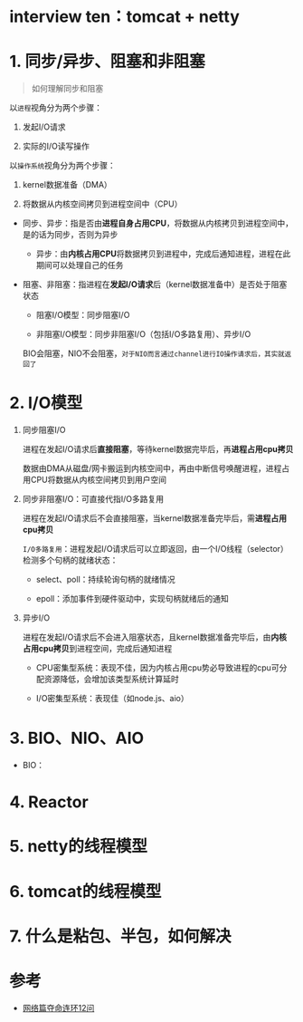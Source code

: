 # interview ten：tomcat + netty

# **1. 同步/异步、阻塞和非阻塞**

> 如何理解同步和阻塞

以`进程`视角分为两个步骤：

1. 发起I/O请求

2. 实际的I/O读写操作

以`操作系统`视角分为两个步骤：

1. kernel数据准备（DMA）

2. 将数据从内核空间拷贝到进程空间中（CPU）

- 同步、异步：指是否由**进程自身占用CPU**，将数据从内核拷贝到进程空间中，是的话为同步，否则为异步

    - 异步：由**内核占用CPU**将数据拷贝到进程中，完成后通知进程，进程在此期间可以处理自己的任务

- 阻塞、非阻塞：指进程在**发起I/O请求**后（kernel数据准备中）是否处于阻塞状态

    - 阻塞I/O模型：同步阻塞I/O

    - 非阻塞I/O模型：同步非阻塞I/O（包括I/O多路复用）、异步I/O

    BIO会阻塞，NIO不会阻塞，`对于NIO而言通过channel进行IO操作请求后，其实就返回了`

# **2. I/O模型**

1. 同步阻塞I/O

    进程在发起I/O请求后**直接阻塞**，等待kernel数据完毕后，再**进程占用cpu拷贝**

    数据由DMA从磁盘/网卡搬运到内核空间中，再由中断信号唤醒进程，进程占用CPU将数据从内核空间拷贝到用户空间

2. 同步非阻塞I/O：可直接代指I/O多路复用

    进程在发起I/O请求后不会直接阻塞，当kernel数据准备完毕后，需**进程占用cpu拷贝**

    `I/O多路复用`：进程发起I/O请求后可以立即返回，由一个I/O线程（selector）检测多个句柄的就绪状态：

    - select、poll：持续轮询句柄的就绪情况

    - epoll：添加事件到硬件驱动中，实现句柄就绪后的通知

3. 异步I/O

    进程在发起I/O请求后不会进入阻塞状态，且kernel数据准备完毕后，由**内核占用cpu拷贝**到进程空间，完成后通知进程

    - CPU密集型系统：表现不佳，因为内核占用cpu势必导致进程的cpu可分配资源降低，会增加该类型系统计算延时

    - I/O密集型系统：表现佳（如node.js、aio）

# **3. BIO、NIO、AIO**

- BIO：

# **4. Reactor**

# **5. netty的线程模型**

# **6. tomcat的线程模型**

# **7. 什么是粘包、半包，如何解决**

# 参考

- [网络篇夺命连环12问](https://mp.weixin.qq.com/s?__biz=MzkzNTEwOTAxMA==&mid=2247488227&idx=1&sn=36587eab67d87824179dd5edda3533db&chksm=c2b25a1ef5c5d308ae02ba5a2e5922738fd43305faf74c41320272acecc77d6a155eb50ad33a&token=982147105&lang=zh_CN&scene=21#wechat_redirect)